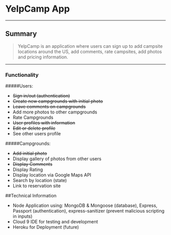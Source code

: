 # YelpCamp App
----



## Summary
> YelpCamp is an application where users can sign up to add campsite locations around the US, add comments, rate campsites, add photos and pricing information.

----

### Functionality

#####Users:
- <s>Sign in/out (authentication)</s> 
- <s>Create new campgrounds with initial photo</s>
- <s>Leave comments on campgrounds</s>
- Add more photos to other campgrounds
- Rate Campgrounds
- <s>User profiles with information</s>
- <s>Edit or delete profile</s>
- See other users profile


#####Campgrounds:
- <s>Add initial photo</s>
- Display gallery of photos from other users
- <s>Display Comments</s>
- Display Rating
- Display location via Google Maps API
- Search by location (state)
- Link to reservation site

##Technical Information
- Node Application using: MongoDB & Mongoose (database), Express, Passport (authentication), express-sanitizer (prevent malicious scripting in inputs)
- Cloud 9 IDE for testing and development
- Heroku for Deployment (future)
